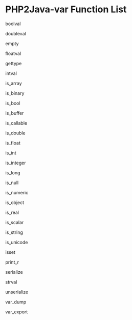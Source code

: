 # PHP2Java-var Function List

boolval

doubleval

empty

floatval

gettype

intval

is_array

is_binary

is_bool

is_buffer

is_callable

is_double

is_float

is_int

is_integer

is_long

is_null

is_numeric

is_object

is_real

is_scalar

is_string

is_unicode

isset

print_r

serialize

strval

unserialize

var_dump

var_export
